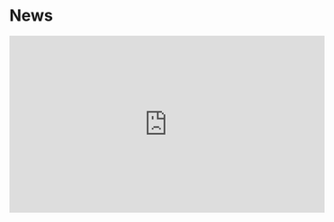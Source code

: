 # News


<p align="center">
<iframe width="560" height="315" src="https://www.youtube.com/embed/bJoMTUjJAhM" title="YouTube video player" frameborder="0" allow="accelerometer; autoplay; clipboard-write; encrypted-media; gyroscope; picture-in-picture" allowfullscreen></iframe>
  <p>

    
